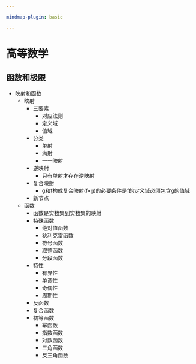 ```yaml
---

mindmap-plugin: basic

---
```


# 高等数学

## 函数和极限
- 映射和函数
   - 映射
      - 三要素
         - 对应法则
         - 定义域
         - 值域
      - 分类
         - 单射
         - 满射
         - 一一映射
      - 逆映射
         - 只有单射才存在逆映射
      - 复合映射
         - g和f构成复合映射(f•g)的必要条件是f的定义域必须包含g的值域
      - 新节点
   - 函数
      - 函数是实数集到实数集的映射
      - 特殊函数
         - 绝对值函数
         - 狄利克雷函数
         - 符号函数
         - 取整函数
         - 分段函数
      - 特性
         - 有界性
         - 单调性
         - 奇偶性
         - 周期性
      - 反函数
      - 复合函数
      - 初等函数
         - 幂函数
         - 指数函数
         - 对数函数
         - 三角函数
         - 反三角函数